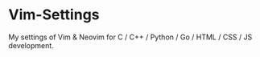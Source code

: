 # Vim-Settings
My settings of Vim &amp; Neovim for C / C++ / Python / Go / HTML / CSS / JS development.
